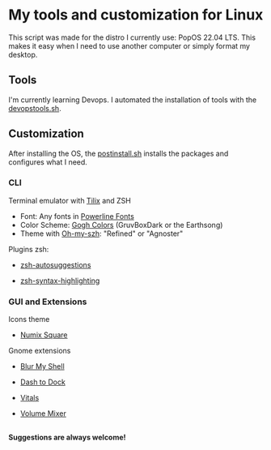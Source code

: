 # My tools and customization for Linux

This script was made for the distro I currently use: PopOS 22.04 LTS. This makes it easy when I need to use another computer or simply format my desktop.


## Tools

I'm currently learning Devops. I automated the installation of tools with the [devopstools.sh](/devopstools.sh). 



## Customization
After installing the OS, the [postinstall.sh](/postinstall.sh) installs the packages and configures what I need.

### CLI

Terminal emulator with [Tilix](https://github.com/gnunn1/tilix/) and ZSH

- Font: Any fonts in [Powerline Fonts](https://github.com/powerline/fonts)
- Color Scheme: [Gogh Colors](https://gogh-co.github.io/Gogh/)
(GruvBoxDark or the Earthsong)
- Theme with [Oh-my-szh](https://ohmyz.sh/): "Refined" or "Agnoster"


Plugins zsh:

- [zsh-autosuggestions](https://github.com/zsh-users/zsh-autosuggestions)

- [zsh-syntax-highlighting](https://github.com/zsh-users/zsh-syntax-highlighting)  


### GUI and Extensions

Icons theme
- [Numix Square](https://github.com/numixproject/numix-icon-theme-square)

Gnome extensions
- [Blur My Shell](https://extensions.gnome.org/extension/3193/blur-my-shell/)

- [Dash to Dock](https://extensions.gnome.org/extension/307/dash-to-dock/)

- [Vitals](https://extensions.gnome.org/extension/1460/vitals/)

- [Volume Mixer](https://extensions.gnome.org/extension/3499/application-volume-mixer/)


##

#### Suggestions are always welcome!
